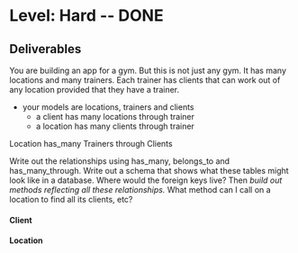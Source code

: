 # Level: Hard -- DONE

## Deliverables
You are building an app for a gym. But this is not just any gym. It has many locations and many trainers. Each trainer has clients that can work out of any location provided that they have a trainer.
- your models are locations, trainers and clients
  <!-- - a Location belongs to LocationTrainer
  - a Trainer belongs to LocationTrainer -->
  <!-- - a location has many trainers through LocationTrainer
  - a trainer has many locations through Location Trainer -->
  <!-- - a trainer has many clients  -->
  <!-- - a client has one trainer -->
  - a client has many locations through trainer
  - a location has many clients through trainer


Location has_many Trainers through Clients 



Write out the relationships using has_many, belongs_to and has_many_through. Write out a schema that shows what these tables might look like in a database. Where would the foreign keys live? Then *build out methods reflecting all these relationships.* What method can I call on a location to find all its clients, etc?

#### Client
<!-- - #assign_trainer
  - should take a trainer as argument and assign it to the client -->

#### Location
<!-- - .least_clients
  - should find which location has the least clients training there. we need to increase the marketing spend for that location! -->
<!-- 
#### Trainer
- .most_clients
  - should find which trainer has the most clients. give that trainer a bonus! -->
